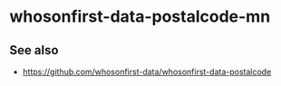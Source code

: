 # whosonfirst-data-postalcode-mn

## See also

* https://github.com/whosonfirst-data/whosonfirst-data-postalcode
